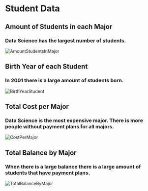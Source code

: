 # Student Data
## Amount of Students in each Major 
### Data Science has the largest number of students.
![AmountStudentsInMajor](https://github.com/averyfrick/DATA_332/assets/159860783/524e8a99-4e18-4dfa-979c-eba1f96e5487)

## Birth Year of each Student 
### In 2001 there is a large amount of students born. 
![BirthYearStudent](https://github.com/averyfrick/DATA_332/assets/159860783/db9a53c6-511a-41a6-8381-e6e2d96dfc1c)

## Total Cost per Major 
### Data Science is the most expensive major. There is more people without payment plans for all majors.  
![CostPerMajor](https://github.com/averyfrick/DATA_332/assets/159860783/d26844f8-21fa-4c1b-b232-2a9e73edcff4)

## Total Balance by Major 
### When there is a large balance there is a large amount of students that have payment plans. 
![TotalBalanceByMajor](https://github.com/averyfrick/DATA_332/assets/159860783/765d3e58-3533-4695-bcc6-950d6bbb0164)
